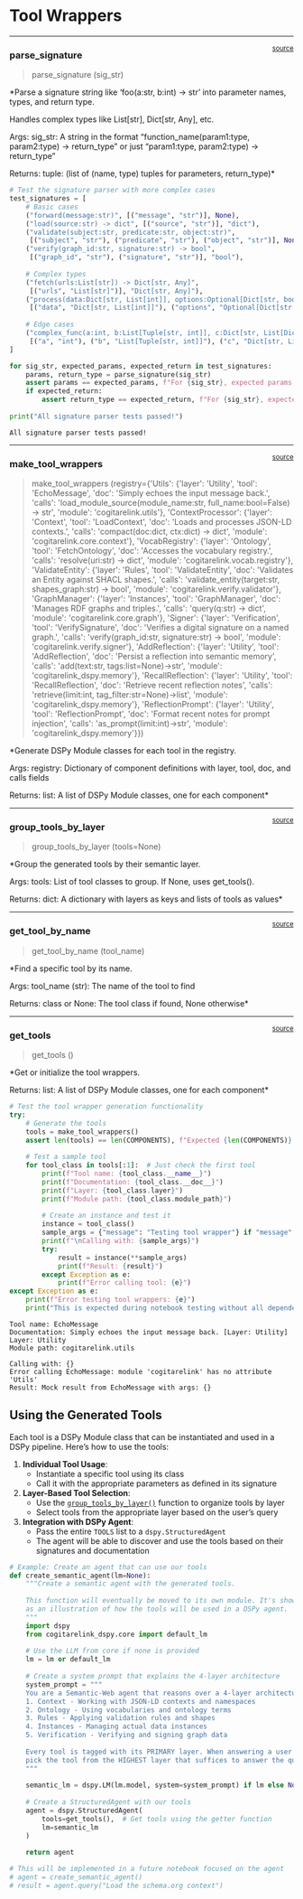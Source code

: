 # Tool Wrappers


<!-- WARNING: THIS FILE WAS AUTOGENERATED! DO NOT EDIT! -->

------------------------------------------------------------------------

<a
href="https://github.com/LA3D/cogitarelink-dspy/blob/main/cogitarelink_dspy/wrappers.py#L15"
target="_blank" style="float:right; font-size:smaller">source</a>

### parse_signature

>  parse_signature (sig_str)

\*Parse a signature string like ‘foo(a:str, b:int) -\> str’ into
parameter names, types, and return type.

Handles complex types like List\[str\], Dict\[str, Any\], etc.

Args: sig_str: A string in the format “function_name(param1:type,
param2:type) -\> return_type” or just “param1:type, param2:type) -\>
return_type”

Returns: tuple: (list of (name, type) tuples for parameters,
return_type)\*

``` python
# Test the signature parser with more complex cases
test_signatures = [
    # Basic cases
    ("forward(message:str)", [("message", "str")], None),
    ("load(source:str) -> dict", [("source", "str")], "dict"),
    ("validate(subject:str, predicate:str, object:str)", 
     [("subject", "str"), ("predicate", "str"), ("object", "str")], None),
    ("verify(graph_id:str, signature:str) -> bool", 
     [("graph_id", "str"), ("signature", "str")], "bool"),
     
    # Complex types
    ("fetch(urls:List[str]) -> Dict[str, Any]",
     [("urls", "List[str]")], "Dict[str, Any]"),
    ("process(data:Dict[str, List[int]], options:Optional[Dict[str, bool]]=None) -> Tuple[int, str]",
     [("data", "Dict[str, List[int]]"), ("options", "Optional[Dict[str, bool]]=None")], "Tuple[int, str]"),
     
    # Edge cases
    ("complex_func(a:int, b:List[Tuple[str, int]], c:Dict[str, List[Dict[str, Any]]]) -> bool",
     [("a", "int"), ("b", "List[Tuple[str, int]]"), ("c", "Dict[str, List[Dict[str, Any]]]")], "bool")
]

for sig_str, expected_params, expected_return in test_signatures:
    params, return_type = parse_signature(sig_str)
    assert params == expected_params, f"For {sig_str}, expected params {expected_params}, got {params}"
    if expected_return:
        assert return_type == expected_return, f"For {sig_str}, expected return type {expected_return}, got {return_type}"
    
print("All signature parser tests passed!")
```

    All signature parser tests passed!

------------------------------------------------------------------------

<a
href="https://github.com/LA3D/cogitarelink-dspy/blob/main/cogitarelink_dspy/wrappers.py#L77"
target="_blank" style="float:right; font-size:smaller">source</a>

### make_tool_wrappers

>  make_tool_wrappers (registry={'Utils': {'layer': 'Utility', 'tool':
>                          'EchoMessage', 'doc': 'Simply echoes the input
>                          message back.', 'calls':
>                          'load_module_source(module_name:str,
>                          full_name:bool=False) -> str', 'module':
>                          'cogitarelink.utils'}, 'ContextProcessor': {'layer':
>                          'Context', 'tool': 'LoadContext', 'doc': 'Loads and
>                          processes JSON-LD contexts.', 'calls':
>                          'compact(doc:dict, ctx:dict) -> dict', 'module':
>                          'cogitarelink.core.context'}, 'VocabRegistry':
>                          {'layer': 'Ontology', 'tool': 'FetchOntology', 'doc':
>                          'Accesses the vocabulary registry.', 'calls':
>                          'resolve(uri:str) -> dict', 'module':
>                          'cogitarelink.vocab.registry'}, 'ValidateEntity':
>                          {'layer': 'Rules', 'tool': 'ValidateEntity', 'doc':
>                          'Validates an Entity against SHACL shapes.', 'calls':
>                          'validate_entity(target:str, shapes_graph:str) ->
>                          bool', 'module': 'cogitarelink.verify.validator'},
>                          'GraphManager': {'layer': 'Instances', 'tool':
>                          'GraphManager', 'doc': 'Manages RDF graphs and
>                          triples.', 'calls': 'query(q:str) -> dict', 'module':
>                          'cogitarelink.core.graph'}, 'Signer': {'layer':
>                          'Verification', 'tool': 'VerifySignature', 'doc':
>                          'Verifies a digital signature on a named graph.',
>                          'calls': 'verify(graph_id:str, signature:str) ->
>                          bool', 'module': 'cogitarelink.verify.signer'},
>                          'AddReflection': {'layer': 'Utility', 'tool':
>                          'AddReflection', 'doc': 'Persist a reflection into
>                          semantic memory', 'calls': 'add(text:str,
>                          tags:list=None)->str', 'module':
>                          'cogitarelink_dspy.memory'}, 'RecallReflection':
>                          {'layer': 'Utility', 'tool': 'RecallReflection',
>                          'doc': 'Retrieve recent reflection notes', 'calls':
>                          'retrieve(limit:int, tag_filter:str=None)->list',
>                          'module': 'cogitarelink_dspy.memory'},
>                          'ReflectionPrompt': {'layer': 'Utility', 'tool':
>                          'ReflectionPrompt', 'doc': 'Format recent notes for
>                          prompt injection', 'calls':
>                          'as_prompt(limit:int)->str', 'module':
>                          'cogitarelink_dspy.memory'}})

\*Generate DSPy Module classes for each tool in the registry.

Args: registry: Dictionary of component definitions with layer, tool,
doc, and calls fields

Returns: list: A list of DSPy Module classes, one for each component\*

------------------------------------------------------------------------

<a
href="https://github.com/LA3D/cogitarelink-dspy/blob/main/cogitarelink_dspy/wrappers.py#L244"
target="_blank" style="float:right; font-size:smaller">source</a>

### group_tools_by_layer

>  group_tools_by_layer (tools=None)

\*Group the generated tools by their semantic layer.

Args: tools: List of tool classes to group. If None, uses get_tools().

Returns: dict: A dictionary with layers as keys and lists of tools as
values\*

------------------------------------------------------------------------

<a
href="https://github.com/LA3D/cogitarelink-dspy/blob/main/cogitarelink_dspy/wrappers.py#L228"
target="_blank" style="float:right; font-size:smaller">source</a>

### get_tool_by_name

>  get_tool_by_name (tool_name)

\*Find a specific tool by its name.

Args: tool_name (str): The name of the tool to find

Returns: class or None: The tool class if found, None otherwise\*

------------------------------------------------------------------------

<a
href="https://github.com/LA3D/cogitarelink-dspy/blob/main/cogitarelink_dspy/wrappers.py#L217"
target="_blank" style="float:right; font-size:smaller">source</a>

### get_tools

>  get_tools ()

\*Get or initialize the tool wrappers.

Returns: list: A list of DSPy Module classes, one for each component\*

``` python
# Test the tool wrapper generation functionality
try:
    # Generate the tools
    tools = make_tool_wrappers()
    assert len(tools) == len(COMPONENTS), f"Expected {len(COMPONENTS)} tools, got {len(tools)}"
    
    # Test a sample tool
    for tool_class in tools[:1]:  # Just check the first tool
        print(f"Tool name: {tool_class.__name__}")
        print(f"Documentation: {tool_class.__doc__}")
        print(f"Layer: {tool_class.layer}")
        print(f"Module path: {tool_class.module_path}")
        
        # Create an instance and test it
        instance = tool_class()
        sample_args = {"message": "Testing tool wrapper"} if "message" in str(tool_class.signature) else {}
        print(f"\nCalling with: {sample_args}")
        try:
            result = instance(**sample_args)
            print(f"Result: {result}")
        except Exception as e:
            print(f"Error calling tool: {e}")
except Exception as e:
    print(f"Error testing tool wrappers: {e}")
    print("This is expected during notebook testing without all dependencies.")
```

    Tool name: EchoMessage
    Documentation: Simply echoes the input message back. [Layer: Utility]
    Layer: Utility
    Module path: cogitarelink.utils

    Calling with: {}
    Error calling EchoMessage: module 'cogitarelink' has no attribute 'Utils'
    Result: Mock result from EchoMessage with args: {}

## Using the Generated Tools

Each tool is a DSPy Module class that can be instantiated and used in a
DSPy pipeline. Here’s how to use the tools:

1.  **Individual Tool Usage**:
    - Instantiate a specific tool using its class
    - Call it with the appropriate parameters as defined in its
      signature
2.  **Layer-Based Tool Selection**:
    - Use the
      [`group_tools_by_layer()`](https://LA3D.github.io/cogitarelink-dspy/archive/wrappers.html#group_tools_by_layer)
      function to organize tools by layer
    - Select tools from the appropriate layer based on the user’s query
3.  **Integration with DSPy Agent**:
    - Pass the entire `TOOLS` list to a `dspy.StructuredAgent`
    - The agent will be able to discover and use the tools based on
      their signatures and documentation

``` python
# Example: Create an agent that can use our tools
def create_semantic_agent(lm=None):
    """Create a semantic agent with the generated tools.
    
    This function will eventually be moved to its own module. It's shown here
    as an illustration of how the tools will be used in a DSPy agent.
    """
    import dspy
    from cogitarelink_dspy.core import default_lm
    
    # Use the LLM from core if none is provided
    lm = lm or default_lm
    
    # Create a system prompt that explains the 4-layer architecture
    system_prompt = """
    You are a Semantic-Web agent that reasons over a 4-layer architecture:
    1. Context - Working with JSON-LD contexts and namespaces
    2. Ontology - Using vocabularies and ontology terms
    3. Rules - Applying validation rules and shapes
    4. Instances - Managing actual data instances
    5. Verification - Verifying and signing graph data
    
    Every tool is tagged with its PRIMARY layer. When answering a user question,
    pick the tool from the HIGHEST layer that suffices to answer the question.
    """
    
    semantic_lm = dspy.LM(lm.model, system=system_prompt) if lm else None
    
    # Create a StructuredAgent with our tools
    agent = dspy.StructuredAgent(
        tools=get_tools(),  # Get tools using the getter function
        lm=semantic_lm
    )
    
    return agent

# This will be implemented in a future notebook focused on the agent
# agent = create_semantic_agent() 
# result = agent.query("Load the schema.org context")
```
